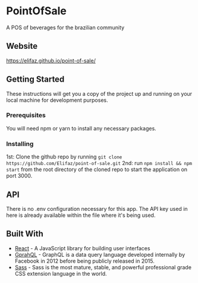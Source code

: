 # PointOfSale
A POS of beverages for the brazilian community
## Website
https://elifaz.github.io/point-of-sale/

## Getting Started

These instructions will get you a copy of the project up and running on your local machine for development purposes.

### Prerequisites

You will need npm or yarn to install any necessary packages.


### Installing
1st: Clone the github repo by running `git clone https://github.com/Elifaz/point-of-sale.git`
2nd: run `npm install && npm start` from the root directory of the cloned repo to start the application on port 3000.

## API
There is no .env configuration necessary for this app.
The API key used in here is already available within the file where it's being used.

## Built With

* [React](https://reactjs.org/) - A JavaScript library for building user interfaces
* [GprahQL](http://graphql.org/) - GraphQL is a data query language developed internally by Facebook in 2012 before being publicly released in 2015.
* [Sass](http://sass-lang.com/) - Sass is the most mature, stable, and powerful professional grade CSS extension language in the world.
